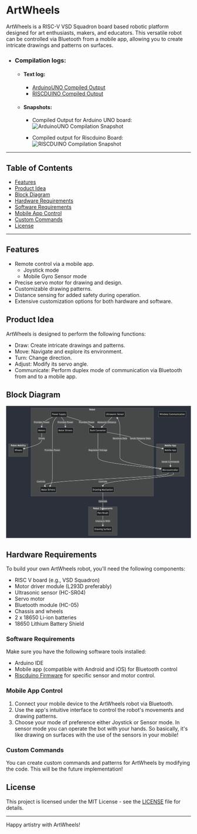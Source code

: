 # ArtWheels

ArtWheels is a RISC-V VSD Squadron board based robotic platform designed for art enthusiasts, makers, and educators. This versatile robot can be controlled via Bluetooth from a mobile app, allowing you to create intricate drawings and patterns on surfaces.

- ### Compilation logs: 
    - #### Text log:
        - [ArduinoUNO Compiled Output](CompilationLogs/TextFiles/ArduinoUNO_compiled_log.txt)
        - [RISCDUINO Compiled Output](CompilationLogs/TextFiles/Riscduino_compiled_log.txt) 
    - #### Snapshots:
        - Compiled Output for Arduino UNO board:
        ![ArduinoUNO Compilation Snapshot](CompilationLogs/Snapshots/ArduinoUno%20Compiled%20Log%20Screenshot.png)

        - Compiled output for Riscduino Board:
         ![RISCDUINO Compilation Snapshot](CompilationLogs/Snapshots/Riscduino%20Compiled%20Log%20Screenshot.jpeg)

---

## Table of Contents

- [Features](#features)
- [Product Idea](#product-idea)
- [Block Diagram](#block-diagram)
- [Hardware Requirements](#hardware-requirements)
- [Software Requirements](#software-requirements)
- [Mobile App Control](#mobile-app-control)
- [Custom Commands](#custom-commands)
- [License](#license)

---

## Features

- Remote control via a mobile app.
    - Joystick mode
    - Mobile Gyro Sensor mode
- Precise servo motor for drawing and design.
- Customizable drawing patterns.
- Distance sensing for added safety during operation.
- Extensive customization options for both hardware and software.


## Product Idea

ArtWheels is designed to perform the following functions:
- Draw: Create intricate drawings and patterns.
- Move: Navigate and explore its environment.
- Turn: Change direction.
- Adjust: Modify its servo angle.
- Communicate: Perform duplex mode of communication via Bluetooth from and to a mobile app.

## Block Diagram

![Block Diagram](Docs/BlockDiagram.png)

## Hardware Requirements

To build your own ArtWheels robot, you'll need the following components:

- RISC V board (e.g., VSD Squadron)
- Motor driver module (L293D preferably)
- Ultrasonic sensor (HC-SR04)
- Servo motor
- Bluetooth module (HC-05)
- Chassis and wheels
- 2 x 18650 Li-ion batteries
- 18650 Lithium Battery Shield

### Software Requirements

Make sure you have the following software tools installed:

- Arduino IDE
- Mobile app (compatible with Android and iOS) for Bluetooth control
- [Riscduino Firmware](https://github.com/dineshannayya/riscduino_firmware) for specific sensor and motor control.

### Mobile App Control

1. Connect your mobile device to the ArtWheels robot via Bluetooth.
2. Use the app's intuitive interface to control the robot's movements and drawing patterns.
3. Choose your mode of preference either Joystick or Sensor mode. In sensor mode you can operate the bot with your hands. So basically, it's like drawing on surfaces with the use of the sensors in your mobile!

### Custom Commands

You can create custom commands and patterns for ArtWheels by modifying the code. This will be the future implementation!

## License

This project is licensed under the MIT License - see the [LICENSE](Docs/LICENSE) file for details.

---

Happy artistry with ArtWheels!
